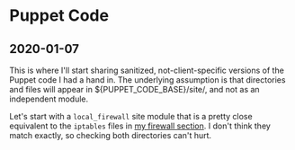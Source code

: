 # Puppet Code

## 2020-01-07

This is where I'll start sharing sanitized, not-client-specific
versions of the Puppet code I had a hand in. The underlying
assumption is that directories and files will appear in
${PUPPET_CODE_BASE}/site/, and not as an independent module.

Let's start with a `local_firewall` site module that is a pretty
close equivalent to the `iptables` files in
[my firewall section][20200107a]. I don't think they match exactly,
so checking both directories can't hurt.


[20200107a]: https://github.com/dafydd2277/systemAdmin/tree/master/firewall
